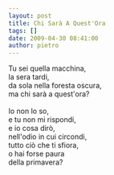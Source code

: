```yaml
---
layout: post
title: Chi Sarà A Quest'Ora
tags: []
date: 2009-04-30 08:41:00
author: pietro
---
```

Tu sei quella macchina,<br/>la sera tardi,<br/>da sola nella foresta oscura,<br/>ma chi sarà a quest'ora?<br/><br/>Io non lo so,<br/>e tu non mi rispondi,<br/>e io cosa dirò,<br/>nell'odio in cui circondi,<br/>tutto ciò che ti sfiora,<br/>o hai forse paura<br/>della primavera?
